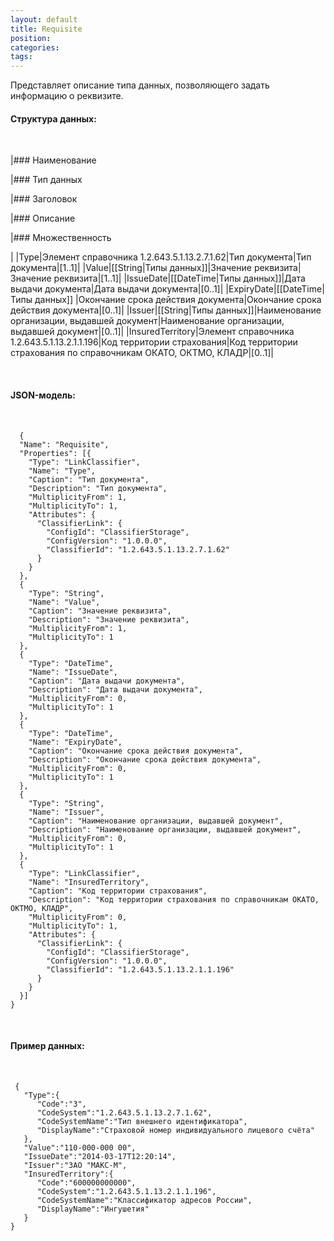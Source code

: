 ```yaml
---
layout: default
title: Requisite
position: 
categories: 
tags: 
---
```


Представляет описание типа данных, позволяющего задать информацию о реквизите. 

#### Структура данных:

 

|### Наименование

|### Тип данных

|### Заголовок

|### Описание

|### Множественность

|
|Type|Элемент справочника 1.2.643.5.1.13.2.7.1.62|Тип документа|Тип документа|[1..1]|
|Value|[[String|Типы данных]]|Значение реквизита|Значение реквизита|[1..1]|
|IssueDate|[[DateTime|Типы данных]]|Дата выдачи документа|Дата выдачи документа|[0..1]|
|ExpiryDate|[[DateTime|Типы данных]] |Окончание срока действия документа|Окончание срока действия документа|[0..1]|
|Issuer|[[String|Типы данных]]|Наименование организации, выдавшей документ|Наименование организации, выдавшей документ|[0..1]|
|InsuredTerritory|Элемент справочника 1.2.643.5.1.13.2.1.1.196|Код территории страхования|Код территории страхования по справочникам ОКАТО, ОКТМО, КЛАДР|[0..1]|

 

#### JSON-модель:

 

```
  {
  "Name": "Requisite",
  "Properties": [{
    "Type": "LinkClassifier",
    "Name": "Type",
    "Caption": "Тип документа",
    "Description": "Тип документа",
    "MultiplicityFrom": 1,
    "MultiplicityTo": 1,
    "Attributes": {
      "ClassifierLink": {
        "ConfigId": "ClassifierStorage",
        "ConfigVersion": "1.0.0.0",
        "ClassifierId": "1.2.643.5.1.13.2.7.1.62"
      }
    }
  },
  {
    "Type": "String",
    "Name": "Value",
    "Caption": "Значение реквизита",
    "Description": "Значение реквизита",
    "MultiplicityFrom": 1,
    "MultiplicityTo": 1
  },
  {
    "Type": "DateTime",
    "Name": "IssueDate",
    "Caption": "Дата выдачи документа",
    "Description": "Дата выдачи документа",
    "MultiplicityFrom": 0,
    "MultiplicityTo": 1
  },
  {
    "Type": "DateTime",
    "Name": "ExpiryDate",
    "Caption": "Окончание срока действия документа",
    "Description": "Окончание срока действия документа",
    "MultiplicityFrom": 0,
    "MultiplicityTo": 1
  },
  {
    "Type": "String",
    "Name": "Issuer",
    "Caption": "Наименование организации, выдавшей документ",
    "Description": "Наименование организации, выдавшей документ",
    "MultiplicityFrom": 0,
    "MultiplicityTo": 1
  },
  {
    "Type": "LinkClassifier",
    "Name": "InsuredTerritory",
    "Caption": "Код территории страхования",
    "Description": "Код территории страхования по справочникам ОКАТО, ОКТМО, КЛАДР",
    "MultiplicityFrom": 0,
    "MultiplicityTo": 1,
    "Attributes": {
      "ClassifierLink": {
        "ConfigId": "ClassifierStorage",
        "ConfigVersion": "1.0.0.0",
        "ClassifierId": "1.2.643.5.1.13.2.1.1.196"
      }
    }
  }]
}
```

 

#### Пример данных:

 

```
 {
   "Type":{
      "Code":"3",
      "CodeSystem":"1.2.643.5.1.13.2.7.1.62",
      "CodeSystemName":"Тип внешнего идентификатора",
      "DisplayName":"Страховой номер индивидуального лицевого счёта"
   },
   "Value":"110-000-000 00",
   "IssueDate":"2014-03-17T12:20:14",
   "Issuer":"ЗАО "МАКС-М",
   "InsuredTerritory":{
      "Code":"600000000000",
      "CodeSystem":"1.2.643.5.1.13.2.1.1.196",
      "CodeSystemName":"Классификатор адресов России",
      "DisplayName":"Ингушетия"
   }
}
```

